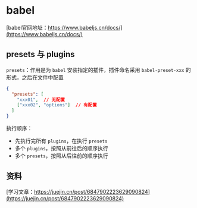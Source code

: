 # babel 

[babel官网地址：https://www.babeljs.cn/docs/](https://www.babeljs.cn/docs/)

## presets 与 plugins

`presets`：作用是为 `babel` 安装指定的插件，插件命名采用 `babel-preset-xxx` 的形式，之后在文件中配置
``` json
{
  "presets": [
    "xxx01",  // 无配置
    ["xxx02", "options"]  // 有配置
  ] 
}
```

执行顺序：
- 先执行完所有 `plugins`，在执行 `presets`
- 多个 `plugins`，按照从前往后的顺序执行
- 多个 `presets`，按照从后往前的顺序执行

## 资料

[学习文章：https://juejin.cn/post/6847902223629090824](https://juejin.cn/post/6847902223629090824)


